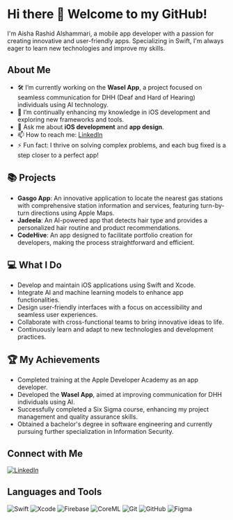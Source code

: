 # Hi there 👋 Welcome to my GitHub!

I'm Aisha Rashid Alshammari, a mobile app developer with a passion for creating innovative and user-friendly apps. Specializing in Swift, I'm always eager to learn new technologies and improve my skills.

## About Me

- 🛠 I’m currently working on the **Wasel App**, a project focused on seamless communication for DHH (Deaf and Hard of Hearing) individuals using AI technology.
- 🌱 I’m continually enhancing my knowledge in iOS development and exploring new frameworks and tools.
- 💬 Ask me about **iOS development** and **app design**.
- 📫 How to reach me: [LinkedIn](https://www.linkedin.com/in/aisha-alshammari)
- ⚡ Fun fact: I thrive on solving complex problems, and each bug fixed is a step closer to a perfect app!

## 📚 Projects

- **Gasgo App**: An innovative application to locate the nearest gas stations with comprehensive station information and services, featuring turn-by-turn directions using Apple Maps.
- **Jadeela**: An AI-powered app that detects hair type and provides a personalized hair routine and product recommendations.
- **CodeHive**: An app designed to facilitate portfolio creation for developers, making the process straightforward and efficient.

## 💻 What I Do

- Develop and maintain iOS applications using Swift and Xcode.
- Integrate AI and machine learning models to enhance app functionalities.
- Design user-friendly interfaces with a focus on accessibility and seamless user experiences.
- Collaborate with cross-functional teams to bring innovative ideas to life.
- Continuously learn and adapt to new technologies and development practices.

## 🏆 My Achievements

- Completed training at the Apple Developer Academy as an app developer.
- Developed the **Wasel App**, aimed at improving communication for DHH individuals using AI.
- Successfully completed a Six Sigma course, enhancing my project management and quality assurance skills.
- Obtained a bachelor's degree in software engineering and currently pursuing further specialization in Information Security.

## Connect with Me

[![LinkedIn](https://img.shields.io/badge/-LinkedIn-blue?style=flat&logo=linkedin)](https://www.linkedin.com/in/aisha-alshammari)

## Languages and Tools

![Swift](https://img.shields.io/badge/-Swift-orange?style=flat&logo=swift)
![Xcode](https://img.shields.io/badge/-Xcode-blue?style=flat&logo=xcode)
![Firebase](https://img.shields.io/badge/-Firebase-yellow?style=flat&logo=firebase)
![CoreML](https://img.shields.io/badge/-CoreML-green?style=flat&logo=apple)
![Git](https://img.shields.io/badge/-Git-red?style=flat&logo=git)
![GitHub](https://img.shields.io/badge/-GitHub-black?style=flat&logo=github)
![Figma](https://img.shields.io/badge/-Figma-purple?style=flat&logo=figma)

